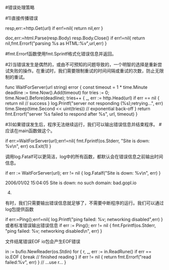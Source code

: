 #错误处理策略

#1)直接传播错误

resp,err:=http.Get(url)
if err!=nil{
	return nil,err
}

doc,err:=html.Parse(resp.Body)
resp.Body.Close()
if err!=nil{
	return nil,fmt.Errorf("parsing %s as HTML:%v",url,err)
}

#fmt.Errorf函数使用fmt.Sprintf格式化错误信息并返回。

#2)当错误发生是偶然的，或由不可预知的问题导致的，一个明智的选择是重新尝试失败的操作。在重试时，我们需要限制重试的时间间隔或重试的次数，防止无限制的重试。


func WaitForServer(url string) error {
    const timeout = 1 * time.Minute
    deadline := time.Now().Add(timeout)
    for tries := 0; time.Now().Before(deadline); tries++ {
        _, err := http.Head(url)
        if err == nil {
            return nil // success
        }
        log.Printf("server not responding (%s);retrying…", err)
        time.Sleep(time.Second << uint(tries)) // exponential back-off
    }
    return fmt.Errorf("server %s failed to respond after %s", url, timeout)
}

#3)如果错误发生后，程序无法继续运行，我们可以输出错误信息并结束程序。
#应该在main函数做这个。

if err:=WaitForServer(url);err!=nil{
	fmt.Fprintf(os.Stderr, "Site is down: %v\n", err)
	os.Exit(1)
}

调用log.Fatalf可以更简洁，log中的所有函数，都默认会在错误信息之前输出时间信息。

if err := WaitForServer(url); err != nil {
    log.Fatalf("Site is down: %v\n", err)
}

2006/01/02 15:04:05 Site is down: no such domain:
bad.gopl.io

4)
有时，我们只需要输出错误信息就足够了，不需要中断程序的运行。我们可以通过log包提供函数

if err:=Ping();err!=nil{
	log.Printf("ping failed: %v; networking disabled",err)
}
或者标准错误输出错误信息
if err := Ping(); err != nil {
    fmt.Fprintf(os.Stderr, "ping failed: %v; networking disabled\n", err)
}

文件结尾错误EOF
io包会产生EOF错误

in := bufio.NewReader(os.Stdin)
for {
    r, _, err := in.ReadRune()
    if err == io.EOF {
        break // finished reading
    }
    if err != nil {
        return fmt.Errorf("read failed:%v", err)
    }
    // ...use r…
}


